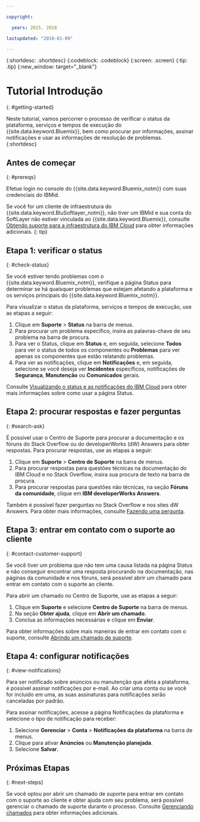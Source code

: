 ```yaml
---

copyright:

  years: 2015, 2018

lastupdated: "2018-01-09"

---
```


{:shortdesc: .shortdesc}
{:codeblock: .codeblock}
{:screen: .screen}
{:tip: .tip}
{:new_window: target="_blank"}

# Tutorial Introdução
{: #getting-started}

Neste tutorial, vamos percorrer o processo de verificar o status da plataforma, serviços e tempos de execução do {{site.data.keyword.Bluemix}}, bem como procurar por informações, assinar notificações e usar as informações de resolução de problemas.
{:shortdesc}

## Antes de começar
{: #prereqs}

Efetue login no console do {{site.data.keyword.Bluemix_notm}} com suas credenciais do IBMid.

Se você for um cliente de infraestrutura do {{site.data.keyword.BluSoftlayer_notm}}, não tiver um IBMid e sua conta do SoftLayer não estiver vinculada ao {{site.data.keyword.Bluemix}}, consulte [Obtendo suporte para a infraestrutura do IBM Cloud](/docs/customer-portal/cpsupport.html#customerportal_support) para obter informações adicionais.
{: tip}

## Etapa 1: verificar o status
{: #check-status}

Se você estiver tendo problemas com o {{site.data.keyword.Bluemix_notm}}, verifique a página Status para determinar se há quaisquer problemas que estejam afetando a plataforma e os serviços principais do {{site.data.keyword.Bluemix_notm}}.

Para visualizar o status da plataforma, serviços e tempos de execução, use as etapas a seguir:
  1. Clique em **Suporte** > **Status** na barra de menus.  
  2. Para procurar um problema específico, insira as palavras-chave de seu problema na barra de procura.
  3. Para ver o Status, clique em **Status** e, em seguida, selecione **Todos** para ver o status de todos os componentes ou **Problemas** para ver apenas os componentes que estão relatando problemas.
  4. Para ver as notificações, clique em **Notificações** e, em seguida, selecione se você deseja ver **Incidentes** específicos, notificações de **Segurança**, **Manutenção** ou **Comunicados** gerais.

Consulte [Visualizando o status e as notificações do IBM Cloud](/docs/get-support/ViewStatus.html#viewing-bluemix-status) para obter mais informações sobre como usar a página Status.

## Etapa 2: procurar respostas e fazer perguntas
{: #search-ask}

É possível usar o Centro de Suporte para procurar a documentação e os fóruns do Stack Overflow ou do developerWorks (dW) Answers para obter respostas. Para procurar respostas, use as etapas a seguir:
  1. Clique em **Suporte** > **Centro de Suporte** na barra de menus.
  2. Para procurar respostas para questões técnicas na documentação do IBM Cloud e no Stack Overflow, insira sua procura de texto na barra de procura.
  3. Para procurar respostas para questões não técnicas, na seção **Fóruns da comunidade**, clique em **IBM developerWorks Answers**.

Também é possível fazer perguntas no Stack Overflow e nos sites dW Answers. Para obter mais informações, consulte [Fazendo uma pergunta](/docs/get-support/howtogetsupport.html#asking-a-question).

## Etapa 3: entrar em contato com o suporte ao cliente
{: #contact-customer-support}

Se você tiver um problema que não tem uma causa listada na página Status e não conseguir encontrar uma resposta procurando na documentação, nas páginas da comunidade e nos fóruns, será possível abrir um chamado para entrar em contato com o suporte ao cliente.

Para abrir um chamado no Centro de Suporte, use as etapas a seguir:
  1. Clique em **Suporte** e selecione **Centro de Suporte** na barra de menus.
  2. Na seção **Obter ajuda**, clique em **Abrir um chamado**.
  3. Conclua as informações necessárias e clique em **Enviar**.

Para obter informações sobre mais maneiras de entrar em contato com o suporte, consulte [Abrindo um chamado de suporte](/docs/get-support/howtogetsupport.html#open-ticket).

## Etapa 4: configurar notificações
{: #view-notifications}

Para ser notificado sobre anúncios ou manutenção que afeta a plataforma, é possível assinar notificações por e-mail. Ao criar uma conta ou se você for incluído em uma, as suas assinaturas para notificações serão canceladas por padrão.

Para assinar notificações, acesse a página Notificações da plataforma e selecione o tipo de notificação para receber:
  1. Selecione **Gerenciar** > **Conta** > **Notificações da plataforma** na barra de menus.
  2. Clique para ativar **Anúncios** ou **Manutenção planejada**.
  3. Selecione **Salvar**.

## Próximas Etapas
{: #next-steps}

Se você optou por abrir um chamado de suporte para entrar em contato com o suporte ao cliente e obter ajuda com seu problema, será possível gerenciar o chamado de suporte durante o processo.  Consulte [Gerenciando chamados](/docs/get-support/mantick.html#check-ticket-status) para obter informações adicionais.
